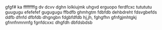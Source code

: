 gfgf# ka
ffffffffg
dv dcvv
dghn
lolkiujmk
uhgvd
erguopo
ferdfcxc
tutututu
guugugu
efefefef
gugugugu
ffbdfb
ghmhgtm
fdbfdb
dehbdreht
fdsvgbefds
ddfb
dfnfd
dfbfdb
dhgngbn
fdgbfdfdb
hj,jh,
fghgfhn
gfnfgjmhtgkj
gfnnfnmnmfg
fgnfdcxxc
dhgfdh
dbfdsbdsb
